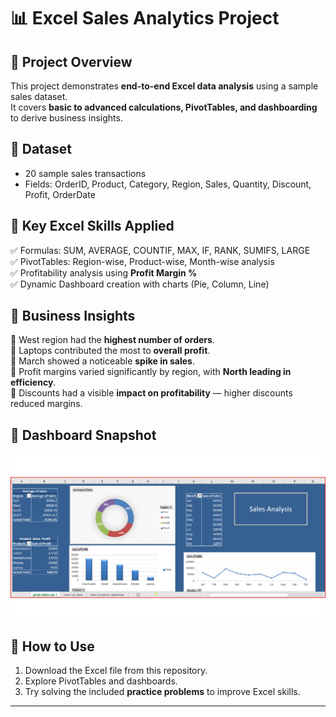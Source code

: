 # 📊 Excel Sales Analytics Project  

## 🔹 Project Overview  
This project demonstrates **end-to-end Excel data analysis** using a sample sales dataset.  
It covers **basic to advanced calculations, PivotTables, and dashboarding** to derive business insights.  

## 🔹 Dataset  
- 20 sample sales transactions  
- Fields: OrderID, Product, Category, Region, Sales, Quantity, Discount, Profit, OrderDate  

## 🔹 Key Excel Skills Applied  
✅ Formulas: SUM, AVERAGE, COUNTIF, MAX, IF, RANK, SUMIFS, LARGE  
✅ PivotTables: Region-wise, Product-wise, Month-wise analysis  
✅ Profitability analysis using **Profit Margin %**  
✅ Dynamic Dashboard creation with charts (Pie, Column, Line)  

## 🔹 Business Insights  
📌 West region had the **highest number of orders**.  
📌 Laptops contributed the most to **overall profit**.  
📌 March showed a noticeable **spike in sales**.  
📌 Profit margins varied significantly by region, with **North leading in efficiency**.  
📌 Discounts had a visible **impact on profitability** — higher discounts reduced margins.  

## 🔹 Dashboard Snapshot  
![Dashboard Screenshot](sales_dashboard.png)
## 🔹 How to Use  
1. Download the Excel file from this repository.  
2. Explore PivotTables and dashboards.  
3. Try solving the included **practice problems** to improve Excel skills.  

---

